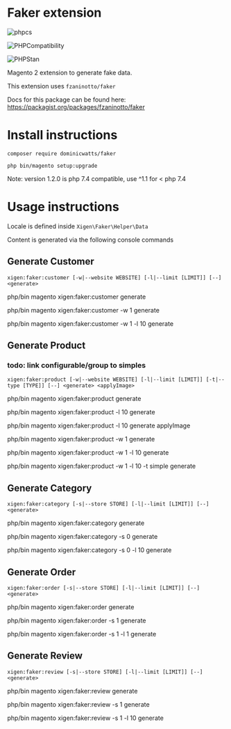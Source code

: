 # Faker extension #

![phpcs](https://github.com/DominicWatts/Faker/workflows/phpcs/badge.svg)

![PHPCompatibility](https://github.com/DominicWatts/Faker/workflows/PHPCompatibility/badge.svg)

![PHPStan](https://github.com/DominicWatts/Faker/workflows/PHPStan/badge.svg)

Magento 2 extension to generate fake data.

This extension uses `fzaninotto/faker`

Docs for this package can be found here: https://packagist.org/packages/fzaninotto/faker

# Install instructions #

`composer require dominicwatts/faker`

`php bin/magento setup:upgrade`

Note: version 1.2.0 is php 7.4 compatible, use ^1.1 for < php 7.4

# Usage instructions #

Locale is defined inside `Xigen\Faker\Helper\Data`

Content is generated via the following console commands

## Generate Customer ##

`xigen:faker:customer [-w|--website WEBSITE] [-l|--limit [LIMIT]] [--] <generate>`

php/bin magento xigen:faker:customer generate

php/bin magento xigen:faker:customer -w 1 generate

php/bin magento xigen:faker:customer -w 1 -l 10 generate

## Generate Product ##

### todo: link configurable/group to simples ###

`xigen:faker:product [-w|--website WEBSITE] [-l|--limit [LIMIT]] [-t|--type [TYPE]] [--] <generate> <applyImage>`

php/bin magento xigen:faker:product generate

php/bin magento xigen:faker:product -l 10 generate

php/bin magento xigen:faker:product -l 10 generate applyImage

php/bin magento xigen:faker:product -w 1 generate

php/bin magento xigen:faker:product -w 1 -l 10 generate

php/bin magento xigen:faker:product -w 1 -l 10 -t simple generate

## Generate Category ##

`xigen:faker:category [-s|--store STORE] [-l|--limit [LIMIT]] [--] <generate>`

php/bin magento xigen:faker:category generate

php/bin magento xigen:faker:category -s 0 generate

php/bin magento xigen:faker:category -s 0 -l 10 generate

## Generate Order ##

`xigen:faker:order [-s|--store STORE] [-l|--limit [LIMIT]] [--] <generate>`

php/bin magento xigen:faker:order generate

php/bin magento xigen:faker:order -s 1 generate

php/bin magento xigen:faker:order -s 1 -l 1 generate

## Generate Review ##

`xigen:faker:review [-s|--store STORE] [-l|--limit [LIMIT]] [--] <generate>`

php/bin magento xigen:faker:review generate

php/bin magento xigen:faker:review -s 1 generate

php/bin magento xigen:faker:review -s 1 -l 10 generate
